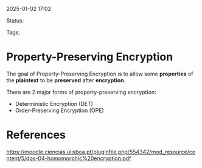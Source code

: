 2025-01-02 17:02

Status: 

Tags: 

# Property-Preserving Encryption

The goal of Property-Preserving Encryption is to allow some **properties** of the **plaintext** to be **preserved** after **encryption**.

There are 2 major forms of property-preserving encryption:
- Deterministic Encryption (DET)
- Order-Preserving Encryption (OPE)

# References

https://moodle.ciencias.ulisboa.pt/pluginfile.php/554342/mod_resource/content/5/dps-04-homomorphic%20encryption.pdf